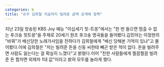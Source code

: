 ```yaml
---
categories: b
title: "슈주 김희철 지금까지 빌려준 금액 공개에 깜짝"
---
```

지난 23일 방송된 KBS Joy 예능 "이십세기 힛-트쏭"에서는 "한 번 들으면 멈출 수 없는 후크송 힛트쏭"을 주제로 20세기 원조 후크송 명곡들을 들어봤다.김민아는 이정현의 "바꿔"가 배신당한 노래가사임을 전하다가 김희철에게 "배신 당해본 기억이 있냐"고 물어봤다.이에 김희철은 "저는 빌려준 돈을 신동 씨한테 빼곤 받은 적이 없다. 돈을 빌려주면 사람도 잃는다는 걸 확실히 느꼈다"고 밝혔다.이어 "친한 사람들에게 찔끔찔끔 빌려준 돈 합치면 외제차 1대 값"이라고 밝혀 모두를 놀라게 했다.